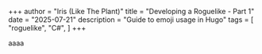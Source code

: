 +++
author = "Iris (Like The Plant)"
title = "Developing a Roguelike - Part 1"
date = "2025-07-21"
description = "Guide to emoji usage in Hugo"
tags = [
    "roguelike",
    "C#",
]
+++

aaaa